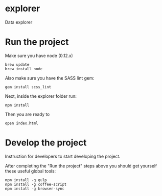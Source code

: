 # explorer

Data explorer

# Run the project

Make sure you have node (0.12.x)

```
brew update
brew install node
```

Also make sure you have the SASS lint gem:

```
gem install scss_lint
```

Next, inside the explorer folder run:

```
npm install
```

Then you are ready to

```
open index.html
```


# Develop the project

Instruction for developers to start developing the project.

After completing the "Run the project" steps above you should get yourself these useful global tools:

```
npm install -g gulp
npm install -g coffee-script
npm install -g browser-sync
```
